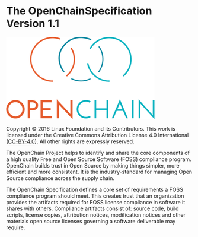 # The OpenChain ​Specification Version 1.1

![OpenChain logo](./img/OpenChain-logo.png)

Copyright © 2016 Linux Foundation and its Contributors. This work is licensed under the Creative Commons Attribution License 4.0 International ([CC-BY-4.0](https://creativecommons.org/licenses/by/4.0/legalcode)). All other rights are expressly reserved.

The OpenChain Project helps to identify and share the core components of a high quality Free and Open Source Software (FOSS) compliance program. OpenChain builds trust in Open Source by making things simpler, more efficient and more consistent. It is the industry-standard for managing Open Source compliance across the supply chain.

The OpenChain Specification defines a core set of requirements a FOSS compliance program should meet. This creates trust that an organization provides the artifacts required for FOSS license compliance in software it shares with others. Compliance artifacts consist of: source code, build scripts, license copies, attribution notices, modification notices and other materials open source licenses governing a software deliverable may require.